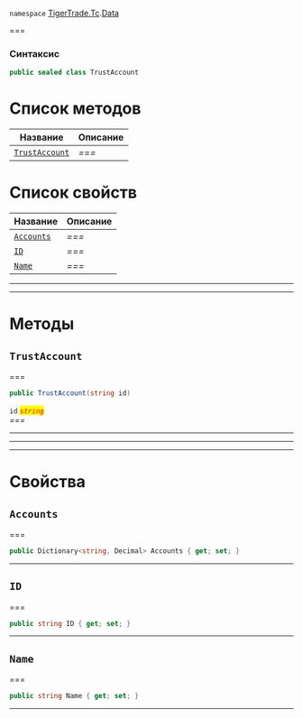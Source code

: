 
`namespace` [TigerTrade.Tc](../../TigerTrade.Tc.md).[Data](../../TigerTrade.Tc/Data.md)


===

### Синтаксис
```csharp
public sealed class TrustAccount
```


# Список методов
| Название | Описание |
| --- | --- |
| [`TrustAccount`](#method-trustaccount) | *===* |

# Список свойств
| Название | Описание |
| --- | --- |
| [`Accounts`](#property-accounts) | *===* |
| [`ID`](#property-id) | *===* |
| [`Name`](#property-name) | *===* |





***  
***  
# Методы

## `TrustAccount`<a href="method-trustaccount" id="method-trustaccount"></a>
===
```csharp
public TrustAccount(string id)
```

`id` <mark style="color:red;">*`string`*</mark>  
 *===*  


***  
***  
 ***  
# Свойства

## `Accounts`<a href="property-accounts" id="property-accounts"></a>
===
```csharp
public Dictionary<string, Decimal> Accounts { get; set; }
```  
***

## `ID`<a href="property-id" id="property-id"></a>
===
```csharp
public string ID { get; set; }
```  
***

## `Name`<a href="property-name" id="property-name"></a>
===
```csharp
public string Name { get; set; }
```  
***

